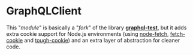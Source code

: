 # GraphQLClient

This "_module_" is basically a "_fork_" of the library [**graphql-test**](https://github.com/prisma-labs/graphql-request), but it adds extra cookie support for Node.js environments (using
[node-fetch](https://www.npmjs.com/package/node-fetch), [fetch-cookie](https://www.npmjs.com/package/fetch-cookie) and [tough-cookie](https://www.npmjs.com/package/tough-cookie)) and an extra layer of abstraction for cleaner code.
